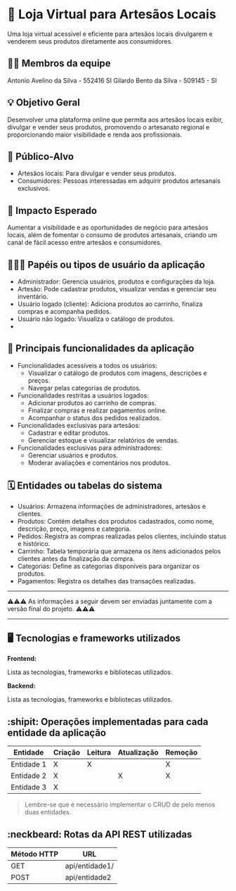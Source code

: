 # :checkered_flag: Loja Virtual para Artesãos Locais

Uma loja virtual acessível e eficiente para artesãos locais divulgarem e venderem seus produtos diretamente aos consumidores.

## :technologist: Membros da equipe

Antonio Avelino da Silva - 552416 SI
Gilardo Bento da Silva - 509145 - SI

## :bulb: Objetivo Geral
Desenvolver uma plataforma online que permita aos artesãos locais exibir, divulgar e vender seus produtos, promovendo o artesanato regional e proporcionando maior visibilidade e renda aos profissionais.

## :eyes: Público-Alvo
- Artesãos locais: Para divulgar e vender seus produtos.
- Consumidores: Pessoas interessadas em adquirir produtos artesanais exclusivos.

## :star2: Impacto Esperado
Aumentar a visibilidade e as oportunidades de negócio para artesãos locais, além de fomentar o consumo de produtos artesanais, criando um canal de fácil acesso entre artesãos e consumidores.

## :people_holding_hands: Papéis ou tipos de usuário da aplicação
- Administrador: Gerencia usuários, produtos e configurações da loja.
- Artesão: Pode cadastrar produtos, visualizar vendas e gerenciar seu inventário.
- Usuário logado (cliente): Adiciona produtos ao carrinho, finaliza compras e acompanha pedidos.
- Usuário não logado: Visualiza o catálogo de produtos.
- 
## :triangular_flag_on_post:	 Principais funcionalidades da aplicação
- Funcionalidades acessíveis a todos os usuários:
  - Visualizar o catálogo de produtos com imagens, descrições e preços.
  - Navegar pelas categorias de produtos.
- Funcionalidades restritas a usuários logados:
  - Adicionar produtos ao carrinho de compras.
  - Finalizar compras e realizar pagamentos online.
  - Acompanhar o status dos pedidos realizados.
- Funcionalidades exclusivas para artesãos:
  - Cadastrar e editar produtos.
  - Gerenciar estoque e visualizar relatórios de vendas.
- Funcionalidades exclusivas para administradores:
  - Gerenciar usuários e produtos.
  - Moderar avaliações e comentários nos produtos.

## :spiral_calendar: Entidades ou tabelas do sistema

- Usuários: Armazena informações de administradores, artesãos e clientes.
- Produtos: Contém detalhes dos produtos cadastrados, como nome, descrição, preço, imagens e categoria.
- Pedidos: Registra as compras realizadas pelos clientes, incluindo status e histórico.
- Carrinho: Tabela temporária que armazena os itens adicionados pelos clientes antes da finalização da compra.
- Categorias: Define as categorias disponíveis para organizar os produtos.
- Pagamentos: Registra os detalhes das transações realizadas.


----

:warning::warning::warning: As informações a seguir devem ser enviadas juntamente com a versão final do projeto. :warning::warning::warning:


----

## :desktop_computer: Tecnologias e frameworks utilizados

**Frontend:**

Lista as tecnologias, frameworks e bibliotecas utilizados.

**Backend:**

Lista as tecnologias, frameworks e bibliotecas utilizados.


## :shipit: Operações implementadas para cada entidade da aplicação


| Entidade| Criação | Leitura | Atualização | Remoção |
| --- | --- | --- | --- | --- |
| Entidade 1 | X |  X  |  | X |
| Entidade 2 | X |    |  X | X |
| Entidade 3 | X |    |  |  |

> Lembre-se que é necessário implementar o CRUD de pelo menos duas entidades.

## :neckbeard: Rotas da API REST utilizadas

| Método HTTP | URL |
| --- | --- |
| GET | api/entidade1/|
| POST | api/entidade2 |
